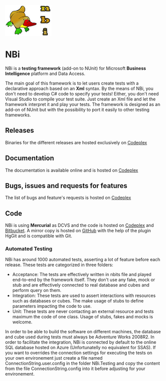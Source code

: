 ![Parsley](https://github.com/Seddryck/nbi/raw/master/NBi-logo-white.jpg)
# NBi #
NBi is a **testing framework** (add-on to NUnit) for Microsoft **Business Intelligence** platform and Data Access.

The main goal of this framework is to let users create tests with a declarative approach based on an **Xml** syntax. By the means of NBi, you don't need to develop C# code to specify your tests! Either, you don't need Visual Studio to compile your test suite. Just create an Xml file and let the framework interpret it and play your tests. The framework is designed as an add-on of NUnit but with the possibility to port it easily to other testing frameworks.

## Releases ##
Binaries for the different releases are hosted exclusively on [Codeplex](http://nbi.codeplex.com)

## Documentation ##
The documentation is available online and is hosted on [Codeplex](http://nbi.codeplex.com)

## Bugs, issues and requests for features ##
The list of bugs and feature's requests is hosted on [Codeplex](http://nbi.codeplex.com)

## Code ##
NBi is using **Mercurial** as DCVS and the code is hosted on [Codeplex](http://nbi.codeplex.com) and [Bitbucket](http://bitbucket.org/Seddryck/nbi). A mirror copy is hosted on [GitHub](http://github.com/Seddryck/nbi) with the help of the plugin HgGit and is compatible with Git.

### Automated Testing ###
NBi has around 1000 automated tests, asserting a lot of feature before each release. These tests are categorized in three folders:

- Acceptance: The tests are effectively written in nbits file and played end-to-end by the framework itself. They don't use any fake, mock or stub and are effectively connected to real database and cubes and perform query on them.
- Integration: These tests are used to assert interactions with resources such as databases or cubes. The make usage of stubs to define parameters impacting the code to use.
- Unit: These tests are never contacting an external resource and tests maximum the code of one class. Usage of stubs, fakes and mocks is welcome.

In order to be able to build the software on different machines, the database and cube used during tests must always be Adventure Works 2008R2. In order to facilitate the integration, NBi is connected by default to the online SQL database hosted on Azure (Unfortunatelly no equivalent for SSAS). If you want to overrides the connection settings for executing the tests on your own environement just create a file named ConnectionString.user.config in the folder NBi.Testing and copy the content from the file ConnectionString.config into it before adjusting for your environement.